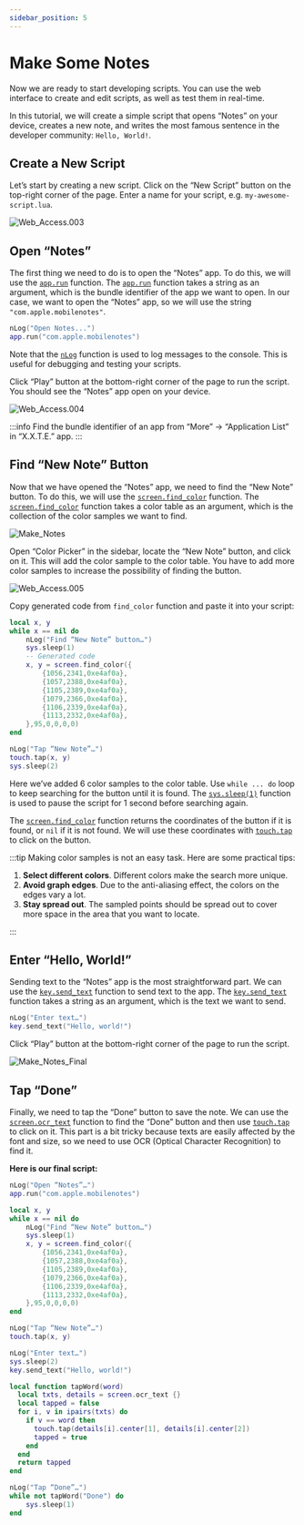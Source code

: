 ```yaml
---
sidebar_position: 5
---
```


# Make Some Notes

Now we are ready to start developing scripts. You can use the web interface to create and edit scripts, as well as test them in real-time.

In this tutorial, we will create a simple script that opens “Notes” on your device, creates a new note, and writes the most famous sentence in the developer community: `Hello, World!`.

## Create a New Script

Let’s start by creating a new script. Click on the “New Script” button on the top-right corner of the page. Enter a name for your script, e.g. `my-awesome-script.lua`.

![Web_Access.003](img/Web_Access.003.png)

## Open “Notes”

The first thing we need to do is to open the “Notes” app. To do this, we will use the [`app.run`](../lua-manual/app.md#run-the-app-apprun) function. The [`app.run`](../lua-manual/app.md#run-the-app-apprun) function takes a string as an argument, which is the bundle identifier of the app we want to open. In our case, we want to open the “Notes” app, so we will use the string `"com.apple.mobilenotes"`.

```lua
nLog("Open Notes...")
app.run("com.apple.mobilenotes")
```

Note that the [`nLog`](../lua-manual/appendix/logging-facilities.md#nlog) function is used to log messages to the console. This is useful for debugging and testing your scripts.

Click “Play” button at the bottom-right corner of the page to run the script. You should see the “Notes” app open on your device.

![Web_Access.004](img/Web_Access.004.png)

:::info
Find the bundle identifier of an app from “More” → “Application List” in “X.X.T.E.” app.
:::

## Find “New Note” Button

Now that we have opened the “Notes” app, we need to find the “New Note” button. To do this, we will use the [`screen.find_color`](../lua-manual/screen.md#-multi-point-similarity-mode-color-finding-screenfind_color) function. The [`screen.find_color`](../lua-manual/screen.md#-multi-point-similarity-mode-color-finding-screenfind_color) function takes a color table as an argument, which is the collection of the color samples we want to find.

![Make_Notes](img/Make_Notes.gif)

Open “Color Picker” in the sidebar, locate the “New Note” button, and click on it. This will add the color sample to the color table. You have to add more color samples to increase the possibility of finding the button.

![Web_Access.005](img/Web_Access.005.png)

Copy generated code from `find_color` function and paste it into your script:

```lua
local x, y
while x == nil do
    nLog("Find “New Note” button…")
    sys.sleep(1)
    -- Generated code
    x, y = screen.find_color({
        {1056,2341,0xe4af0a},
        {1057,2388,0xe4af0a},
        {1105,2389,0xe4af0a},
        {1079,2366,0xe4af0a},
        {1106,2339,0xe4af0a},
        {1113,2332,0xe4af0a},
    },95,0,0,0,0)
end

nLog("Tap “New Note”…")
touch.tap(x, y)
sys.sleep(2)
```

Here we’ve added 6 color samples to the color table. Use `while ... do` loop to keep searching for the button until it is found. The [`sys.sleep(1)`](../lua-manual/sys.md#-second-level-delay-syssleep) function is used to pause the script for 1 second before searching again.

The [`screen.find_color`](../lua-manual/screen.md#-multi-point-similarity-mode-color-finding-screenfind_color) function returns the coordinates of the button if it is found, or `nil` if it is not found. We will use these coordinates with [`touch.tap`](../lua-manual/touch.md#simulate-a-single-tap-on-the-screen-touchtap) to click on the button.

:::tip
Making color samples is not an easy task. Here are some practical tips:

1. **Select different colors**. Different colors make the search more unique.
2. **Avoid graph edges**. Due to the anti-aliasing effect, the colors on the edges vary a lot.
3. **Stay spread out**. The sampled points should be spread out to cover more space in the area that you want to locate.

:::

## Enter “Hello, World!”

Sending text to the “Notes” app is the most straightforward part. We can use the [`key.send_text`](../lua-manual/key.md#simulate-typing-text-keysend_text) function to send text to the app. The [`key.send_text`](../lua-manual/key.md#simulate-typing-text-keysend_text) function takes a string as an argument, which is the text we want to send.

```lua
nLog("Enter text…")
key.send_text("Hello, world!")
```

Click “Play” button at the bottom-right corner of the page to run the script.

![Make_Notes_Final](img/Make_Notes_Final.gif)

## Tap “Done”

Finally, we need to tap the “Done” button to save the note. We can use the [`screen.ocr_text`](../lua-manual/screen.md#-screen-optical-character-recognition-screenocr_text) function to find the “Done” button and then use [`touch.tap`](../lua-manual/touch.md#simulate-a-single-tap-on-the-screen-touchtap) to click on it. This part is a bit tricky because texts are easily affected by the font and size, so we need to use OCR (Optical Character Recognition) to find it.

**Here is our final script:**

```lua
nLog("Open “Notes”…")
app.run("com.apple.mobilenotes")

local x, y
while x == nil do
    nLog("Find “New Note” button…")
    sys.sleep(1)
    x, y = screen.find_color({
        {1056,2341,0xe4af0a},
        {1057,2388,0xe4af0a},
        {1105,2389,0xe4af0a},
        {1079,2366,0xe4af0a},
        {1106,2339,0xe4af0a},
        {1113,2332,0xe4af0a},
    },95,0,0,0,0)
end

nLog("Tap “New Note”…")
touch.tap(x, y)

nLog("Enter text…")
sys.sleep(2)
key.send_text("Hello, world!")

local function tapWord(word)
  local txts, details = screen.ocr_text {}
  local tapped = false
  for i, v in ipairs(txts) do
    if v == word then
      touch.tap(details[i].center[1], details[i].center[2])
      tapped = true
    end
  end
  return tapped
end

nLog("Tap “Done”…")
while not tapWord("Done") do
    sys.sleep(1)
end
```
